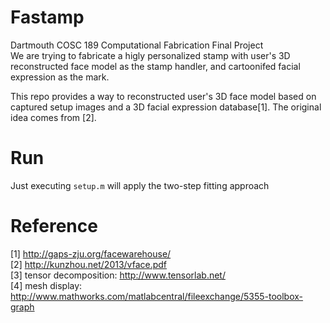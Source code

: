 # Fastamp 
Dartmouth COSC 189 Computational Fabrication Final Project  
We are trying to fabricate a higly personalized stamp with user's 3D reconstructed face model as the stamp handler, and cartoonifed facial expression as the mark.

This repo provides a way to reconstructed user's 3D face model based on captured setup images and a 3D facial expression database[1]. The original idea comes from [2].  

# Run
Just executing `setup.m` will apply the two-step fitting approach

# Reference
[1] http://gaps-zju.org/facewarehouse/  
[2] http://kunzhou.net/2013/vface.pdf  
[3] tensor decomposition: http://www.tensorlab.net/  
[4] mesh display: http://www.mathworks.com/matlabcentral/fileexchange/5355-toolbox-graph  
